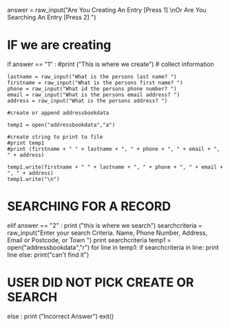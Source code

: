 answer = raw_input("Are You Creating An Entry [Press 1] \nOr Are You Searching An Entry [Press 2] ")

# IF we are creating 

if answer == "1" : 
    #print ("This is where we create")
    # collect information

    lastname = raw_input("What is the persons last name? ")
    firstname = raw_input("What is the persons first name? ")
    phone = raw_input("What id the persons phone number? ")
    email = raw_input("What is the persons email address? ")
    address = raw_input("What is the persons address? ")

    #create or append addressbookdata

    temp1 = open("addressbookdata","a")
    
    #create string to print to file
    #print temp1
    #print (firstname + " " + lastname + ", " + phone + ", " + email + ", " + address) 

    temp1.write(firstname + " " + lastname + ", " + phone + ", " + email + ", " + address)
    temp1.write("\n")

# SEARCHING FOR A RECORD

elif answer == "2" :
    print ("this is where we search")
    searchcriteria = raw_input("Enter your search Criteria. Name, Phone Number, Address, Email or Postcode, or Town ")
    print searchcriteria
    temp1 = open("addressbookdata","r")
    for line in temp1:
        if searchcriteria in line:
            print line
        else:
            print("can't find it")
       

# USER DID NOT PICK CREATE OR SEARCH 

else :
    print ("Incorrect Answer")
    exit()
